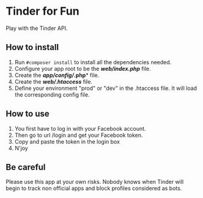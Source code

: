 # Tinder for Fun
Play with the Tinder API.

## How to install
1. Run ```#composer install``` to install all the dependencies needed.
2. Configure your app root to be the ***web/index.php*** file.
3. Create the ***app/config/*.php*** file.
4. Create the ***web/.htaccess*** file.
5. Define your environment "prod" or "dev" in the .htaccess file. It will load the corresponding config file.

## How to use
1. You first have to log in with your Facebook account. 
2. Then go to url /login and get your Facebook token.
3. Copy and paste the token in the login box
4. N'joy

## Be careful
Please use this app at your own risks. Nobody knows when Tinder will begin to track non official apps and block profiles considered as bots.
